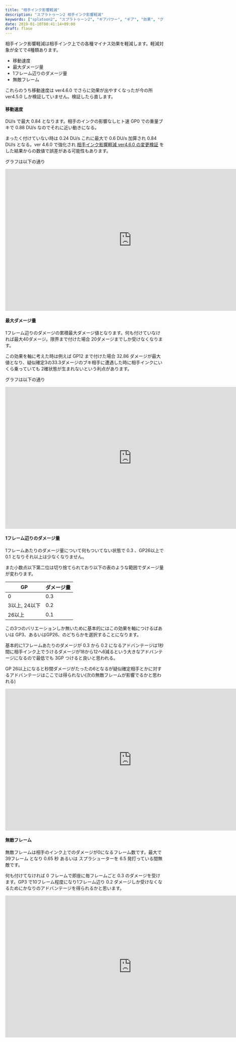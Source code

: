 ```yaml
---
title: "相手インク影響軽減"
description: "スプラトゥーン2 相手インク影響軽減"
keywords: ["splatoon2", "スプラトゥーン2", "ギアパワー", "ギア", "効果", "グラフ", "相手インク影響軽減", "安全靴"]
date: 2019-01-10T00:41:14+09:00
draft: flase
---
```


相手インク影響軽減は相手インク上での各種マイナス効果を軽減します。軽減対象が全てで4種類あります。

* 移動速度
* 最大ダメージ量
* 1フレーム辺りのダメージ量
* 無敵フレーム

これらのうち移動速度は ver4.6.0 でさらに効果が出やすくなったが今の所 ver4.5.0 しか検証していません。検証したら直します。

#### 移動速度

DU/s で最大 0.84 となります。相手のインクの影響なしヒト速 GP0 での重量ブキで 0.88 DU/s なのでそれに近い動きになる。

まったく付けていない時は 0.24 DU/s これに最大で 0.6 DU/s 加算され 0.84 DU/s となる。ver 4.6.0 で強化され [相手インク影響軽減 ver4.6.0 の変更検証](https://ika.ninja/memo/aite_ink_ver_4_6_0) をした結果からの数値で誤差がある可能性もあります。

グラフは以下の通り

<iframe width="800" height="450" src="https://datastudio.google.com/embed/reporting/1QPAzR5saDn8Dd8O-tHWOenJz_P0Avbzg/page/mhTm" frameborder="0" style="border:0" allowfullscreen></iframe>

#### 最大ダメージ量

1フレーム辺りのダメージの累積最大ダメージ値となります。何も付けていなければ最大40ダメージ。限界まで付けた場合 20ダメージまでしか受けなくなります。

この効果を軸に考えた時は例えば GP12 まで付けた場合 32.86 ダメージが最大値となり、疑似確定3の33.3ダメージのブキ相手に遭遇した時に相手インクにいくら乗っていても 2確状態が生まれないという利点があります。

グラフは以下の通り

<iframe width="800" height="450" src="https://datastudio.google.com/embed/reporting/1QPAzR5saDn8Dd8O-tHWOenJz_P0Avbzg/page/XhTm" frameborder="0" style="border:0" allowfullscreen></iframe>

#### 1フレーム辺りのダメージ量

1フレームあたりのダメージ量について何もついてない状態で 0.3 、GP26以上で 0.1 となりそれ以上は少なくなりません。

また小数点以下第二位は切り捨てられており以下の表のような範囲でダメージ量が変わります。

|GP|ダメージ量|
|---|---|
|0|0.3|
|3以上, 24以下|0.2|
|26以上|0.1|

この3つのバリエーションしか無いために基本的にはこの効果を軸につけるばあいは GP3、あるいはGP26、のどちらかを選択することになります。

基本的に1フレームあたりのダメージが 0.3 から 0.2 になるアドバンテージは1秒間に相手インク上でうけるダメージが18から12へ6減るという大きなアドバンテージになるので最低でも 3GP つけると良いと思われる。

GP 26以上になると秒間ダメージがたったの6となるが疑似確定相手とかに対するアドバンテージはここでは得られない(次の無敵フレームが影響でるかと思われる)

<iframe width="800" height="450" src="https://datastudio.google.com/embed/reporting/1QPAzR5saDn8Dd8O-tHWOenJz_P0Avbzg/page/pgTm" frameborder="0" style="border:0" allowfullscreen></iframe>

#### 無敵フレーム

無敵フレームは相手のインク上でのダメージが0になるフレーム数です。最大で 39フレーム となり 0.65 秒 あるいは スプラシューターを 6.5 発打っている間無敵です。

何も付けてなければ 0 フレームで即座に毎フレームごと 0.3 のダメージを受けます。GP3 で10フレーム程度になり1フレーム辺り 0.2 ダメージしか受けなくなるためにかなりのアドバンテージを得られるかと思います。

<iframe width="800" height="450" src="https://datastudio.google.com/embed/reporting/1QPAzR5saDn8Dd8O-tHWOenJz_P0Avbzg/page/LiTm" frameborder="0" style="border:0" allowfullscreen></iframe>
